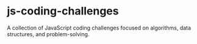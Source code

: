 # js-coding-challenges
A collection of JavaScript coding challenges focused on algorithms, data structures, and problem-solving. 
